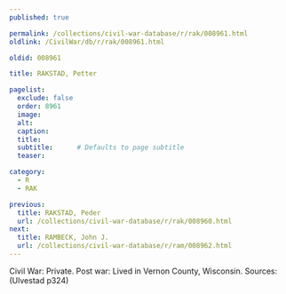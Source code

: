 ```yaml
---
published: true

permalink: /collections/civil-war-database/r/rak/008961.html
oldlink: /CivilWar/db/r/rak/008961.html

oldid: 008961

title: RAKSTAD, Petter

pagelist:
  exclude: false
  order: 8961
  image: 
  alt:
  caption:
  title:
  subtitle:      # Defaults to page subtitle
  teaser:

category: 
  - R 
  - RAK

previous:
  title: RAKSTAD, Peder
  url: /collections/civil-war-database/r/rak/008960.html  
next:
  title: RAMBECK, John J.
  url: /collections/civil-war-database/r/ram/008962.html   
---
```

Civil War: Private. Post war: Lived in Vernon County, Wisconsin. Sources: (Ulvestad p324)